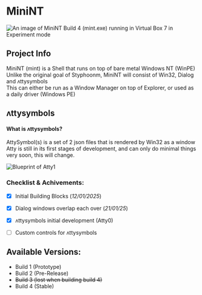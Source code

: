 # MiniNT
![An image of MiniNT Build 4 (mint.exe) running in Virtual Box 7 in Experiment mode](https://github.com/user-attachments/assets/5572ae2a-3693-4ee8-b089-5d4bdd798010)

## Project Info
MiniNT (mint) is a Shell that runs on top of bare metal Windows NT (WinPE)
<br>
Unlike the original goal of Styphoonm, MiniNT will consist of Win32, Dialog and ʌttysymbols
<br>
This can either be run as a Window Manager on top of Explorer, or used as a daily driver (Windows PE)

## ʌttysymbols
#### What is ʌttysymbols?
AttySymbol(s) is a set of 2 json files that is rendered by Win32 as a window
<br>
Atty is still in its first stages of development, and can only do minimal things
<br>
very soon, this will change.

![Blueprint of Atty1](https://github.com/user-attachments/assets/dcb8f25f-44b0-4435-ab70-7303909b0004)


### Checklist & Achivements:
- [X] Initial Building Blocks (_12/01/2025_)
- [X] Dialog windows overlap each over (_21/01/25_)
- [X] ʌttysymbols initial development (Atty0)
- [ ] Custom controls for ʌttysymbols


## Available Versions:
- Build 1 (Prototype)
- Build 2 (Pre-Release)
- ~~Build 3 (lost when building build 4)~~
- Build 4 (Stable)
